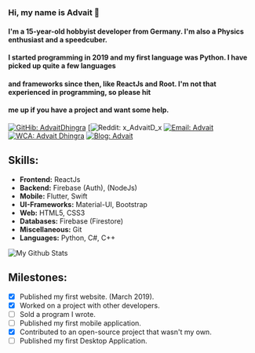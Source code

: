 ### Hi, my name is  Advait 👋

#### I'm a 15-year-old hobbyist developer from Germany. I'm also a Physics enthusiast and a speedcuber. 

#### I started programming in 2019 and my first language was Python. I have picked up quite a few languages
#### and frameworks since then, like ReactJs and Root. I'm not that experienced in programming, so please hit
#### me up if you have a project and want some help.  

[![GitHib: AdvaitDhingra](https://img.shields.io/github/followers/AdvaitDhingra?label=Follow&style=social)](https://github.com/advaitdhingra)
[![Reddit: x_AdvaitD_x](https://img.shields.io/reddit/user-karma/combined/x_AdvaitD_x?style=social)
[![Email: Advait](https://img.shields.io/badge/Email-Advait-red)](mailto:advaittheboss@gmail.com)
[![WCA: Advait Dhingra](https://img.shields.io/badge/WCA-Speedcubing-orange)](https://www.worldcubeassociation.org/persons/2016DHIN01)
[![Blog: Advait](https://img.shields.io/badge/My-Website-blue)](https://AdvaitDhingra.github.io)

## Skills:

- **Frontend:** ReactJs
- **Backend:** Firebase (Auth), (NodeJs)
- **Mobile:** Flutter, Swift
- **UI-Frameworks:** Material-UI, Bootstrap
- **Web:** HTML5, CSS3
- **Databases:** Firebase (Firestore)
- **Miscellaneous:** Git
- **Languages:** Python, C#, C++

![My Github Stats](https://github-readme-stats.vercel.app/api?username=advaitdhingra&hide=["issues"]&show_icons=true)

## Milestones:
* [x] Published my first website. (March 2019).
* [x] Worked on a project with other developers.
* [ ] Sold a program I wrote.
* [ ] Published my first mobile application.
* [x] Contributed to an open-source project that wasn't my own.
* [ ] Published my first Desktop Application.

